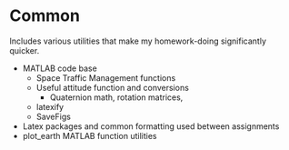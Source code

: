 # Common

Includes various utilities that make my homework-doing significantly quicker.
 - MATLAB code base
    - Space Traffic Management functions
    - Useful attitude function and conversions
        - Quaternion math, rotation matrices, 
    - latexify
    - SaveFigs
 - Latex packages and common formatting used between assignments
 - plot_earth MATLAB function utilities
